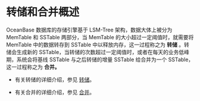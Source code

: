 转储和合并概述 
============================



OceanBase 数据库的存储引擎基于 LSM-Tree 架构，数据大体上被分为 MemTable 和 SSTable 两部分，当 MemTable 的大小超过一定阈值时，就需要将 MemTable 中的数据转存到 SSTable 中以释放内存，这一过程称之为 **转储** 。转储会生成新的 SSTable，当转储的次数超过一定阈值时，或者在每天的业务低峰期，系统会将基线 SSTable 与之后转储的增量 SSTable 给合并为一个 SSTable，这一过程称之为 **合并。** 

* 有关转储的详细介绍，参见 [转储](/zh-CN/2.concepts-of-oceanbase-database-system/8.storage-architecture-1/3.dump-and-merge-1/2.dump-1.md)。

  

* 有关合并的详细介绍，参见 [合并](/zh-CN/2.concepts-of-oceanbase-database-system/8.storage-architecture-1/3.dump-and-merge-1/3.merge-2.md)。

  




